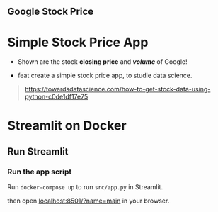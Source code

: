 ## Google Stock Price
# Simple Stock Price App
* Shown are the stock **closing price** and ***volume*** of Google!


* feat create a simple stock price app, to studie data science.

> https://towardsdatascience.com/how-to-get-stock-data-using-python-c0de1df17e75

# Streamlit on Docker
## Run Streamlit
### Run the app script

Run `docker-compose up` to run `src/app.py` in Streamlit.

then open [localhost:8501/?name=main](http://localhost:8501/?name=main) in your browser. 